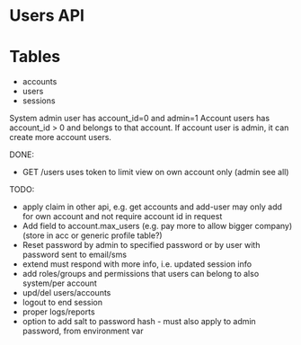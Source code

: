 # Users API

# Tables #
- accounts
- users
- sessions

System admin user has account_id=0 and admin=1
Account users has account_id > 0 and belongs to that account.
If account user is admin, it can create more account users.

DONE:
- GET /users uses token to limit view on own account only (admin see all)

TODO:
- apply claim in other api, e.g. get accounts and add-user may only add for own account and not require account id in request
- Add field to account.max_users (e.g. pay more to allow bigger company) (store in acc or generic profile table?)
- Reset password by admin to specified password or by user with password sent to email/sms
- extend must respond with more info, i.e. updated session info
- add roles/groups and permissions that users can belong to also system/per account
- upd/del users/accounts
- logout to end session
- proper logs/reports
- option to add salt to password hash - must also apply to admin password, from environment var
